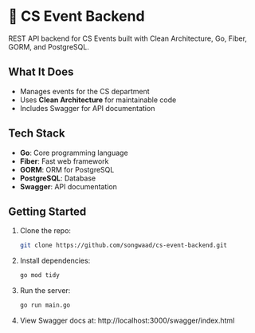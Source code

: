 # 🚀 CS Event Backend

REST API backend for CS Events built with Clean Architecture, Go, Fiber, GORM, and PostgreSQL.

## What It Does
- Manages events for the CS department
- Uses **Clean Architecture** for maintainable code
- Includes Swagger for API documentation

## Tech Stack
- **Go**: Core programming language
- **Fiber**: Fast web framework
- **GORM**: ORM for PostgreSQL
- **PostgreSQL**: Database
- **Swagger**: API documentation

## Getting Started
1. Clone the repo:  
   ```bash
   git clone https://github.com/songwaad/cs-event-backend.git

2. Install dependencies:
   ```bash
   go mod tidy

3. Run the server:
   ```bash
   go run main.go

4. View Swagger docs at: http://localhost:3000/swagger/index.html
